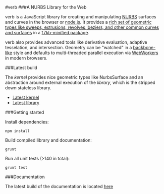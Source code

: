 #verb
###A NURBS Library for the Web

verb is a JavaScript library for creating and manipulating <a href="http://en.wikipedia.org/wiki/Non-uniform_rational_B-spline">NURBS</a> surfaces and curves in the browser or <a href="http://nodejs.org/">node.js</a>.  It provides a <a href="geometry.html">rich set of geometric types like sweeps, extrusions, revolves, beziers, and other common curves and surfaces</a> in a <a href="js/verb.min.js">17kb-minified package</a>.

verb also provides advanced tools like derivative evaluation, adaptive tesselation, and intersection.  Geometry can be "watched" in a <a href="http://backbonejs.org/">backbone-like</a> style and defaults to multi-threaded parallel execution via <a href="http://en.wikipedia.org/wiki/Web_worker">WebWorkers</a> in modern browsers.  

###Latest build

The *kernel* provides nice geometric types like NurbsSurface and an abstraction around external execution of the *library*, which is the stripped down stateless library.  

+ [Latest kernel](https://raw.github.com/pboyer/verb/master/build/verb.min.js)
+ [Latest library](https://raw.github.com/pboyer/verb/master/build/verbEval.min.js)

###Getting started

Install dependencies:

	npm install

Build compiled library and documentation:

	grunt 

Run all unit tests (>140 in total):

	grunt test

###Documentation

The latest build of the documentation is located [here](http://verbnurbs.com.s3-website-us-east-1.amazonaws.com/docs/verb.html)


